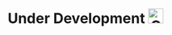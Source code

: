 <h1 align='center'>Under Development <img alt="GIF" src="https://user-images.githubusercontent.com/114384910/198694482-fa74cb3d-2852-4b34-8126-8ac94a111234.gif" width="30" height="30"/></h1>
